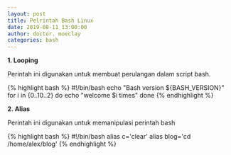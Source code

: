 ```yaml
---
layout: post
title: Pelrintah Bash Linux
date: 2019-08-11 13:00:00
author: doctor. moeclay
categories: bash
---
```


<div>
<p><b>1. Looping</b></p>
<p>Perintah ini digunakan untuk membuat perulangan dalam script bash.</p>

{% highlight bash  %}
#!/bin/bash
echo "Bash version ${BASH_VERSION}"
for i in {0..10..2}
do
  echo "welcome $i times"
done
{% endhighlight %}

</div>
<div>
<p><b>2. Alias</b></p>
<p>Perintah ini digunakan untuk memanipulasi perintah bash</p>

{% highlight bash %}
#!/bin/bash
alias c='clear'
alias blog='cd /home/alex/blog'
{% endhighlight %}

</div>

